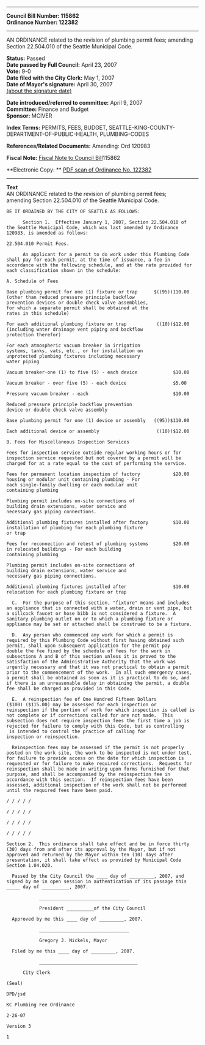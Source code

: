 * * * * *  
  
**Council Bill Number: [](#h0)[](#h2)115862**   
**Ordinance Number: 122382**  
  
* * * * *  
  
AN ORDINANCE related to the revision of plumbing permit fees; amending Section 22.504.010 of the Seattle Municipal Code.  
  
**Status:** Passed   
**Date passed by Full Council:** April 23, 2007   
**Vote:** 9-0   
**Date filed with the City Clerk:** May 1, 2007   
**Date of Mayor's signature:** April 30, 2007   
[(about the signature date)](/~public/approvaldate.htm)   
  
  
**Date introduced/referred to committee:** April 9, 2007   
**Committee:** Finance and Budget   
**Sponsor:** MCIVER   
  
**Index Terms:** PERMITS, FEES, BUDGET, SEATTLE-KING-COUNTY-DEPARTMENT-OF-PUBLIC-HEALTH, PLUMBING-CODES  
  
**References/Related Documents:** Amending: Ord 120983  
  
**Fiscal Note:** [Fiscal Note to Council Bill](http://clerk.seattle.gov/~public/fnote/115862.htm)[](#h1)[](#h3)115862  
  
**Electronic Copy: ** [PDF scan of Ordinance No. 122382](/~archives/Ordinances/Ord_122382.pdf)  
  
* * * * *  
  
**Text**  
    AN ORDINANCE related to the revision of plumbing permit fees;  
    amending Section 22.504.010 of the Seattle Municipal Code.  
  
    BE IT ORDAINED BY THE CITY OF SEATTLE AS FOLLOWS:  
  
          Section 1.  Effective January 1, 2007, Section 22.504.010 of  
    the Seattle Municipal Code, which was last amended by Ordinance  
    120983, is amended as follows:  
  
    22.504.010 Permit Fees.  
  
          An applicant for a permit to do work under this Plumbing Code  
    shall pay for each permit, at the time of issuance, a fee in  
    accordance with the following schedule, and at the rate provided for  
    each classification shown in the schedule:  
  
    A. Schedule of Fees  
  
    Base plumbing permit for one (1) fixture or trap      $((95))110.00  
    (other than reduced pressure principle backflow  
    prevention devices or double check valve assemblies,  
    for which a separate permit shall be obtained at the  
    rates in this schedule)  
  
    For each additional plumbing fixture or trap           ((10))$12.00  
    (including water drainage vent piping and backflow  
    protection therefor)  
  
    For each atmospheric vacuum breaker in irrigation  
    systems, tanks, vats, etc., or for installation on  
    unprotected plumbing fixtures including necessary  
    water piping  
  
    Vacuum breaker-one (1) to five (5) - each device             $10.00  
  
    Vacuum breaker - over five (5) - each device                 $5.00  
  
    Pressure vacuum breaker - each                               $10.00  
  
    Reduced pressure principle backflow prevention  
    device or double check valve assembly  
  
    Base plumbing permit for one (1) device or assembly   ((95))$110.00  
  
    Each additional device or assembly                     ((10))$12.00  
  
    B. Fees for Miscellaneous Inspection Services  
  
    Fees for inspection service outside regular working hours or for  
    inspection service requested but not covered by a permit will be  
    charged for at a rate equal to the cost of performing the service.  
  
    Fees for permanent location inspection of factory            $20.00  
    housing or modular unit containing plumbing - For  
    each single-family dwelling or each modular unit  
    containing plumbing  
  
    Plumbing permit includes on-site connections of  
    building drain extensions, water service and  
    necessary gas piping connections.  
  
    Additional plumbing fixtures installed after factory         $10.00  
    installation of plumbing for each plumbing fixture  
    or trap  
  
    Fees for reconnection and retest of plumbing systems         $20.00  
    in relocated buildings - For each building  
    containing plumbing  
  
    Plumbing permit includes on-site connections of  
    building drain extensions, water service and  
    necessary gas piping connections.  
  
    Additional plumbing fixtures installed after                 $10.00  
    relocation for each plumbing fixture or trap  
  
      C.  For the purpose of this section, "fixture" means and includes  
    an appliance that is connected with a water, drain or vent pipe, but  
    a sillcock faucet or hose bibb is not considered a fixture.  A  
    sanitary plumbing outlet on or to which a plumbing fixture or  
    appliance may be set or attached shall be construed to be a fixture.  
  
      D.  Any person who commenced any work for which a permit is  
    required by this Plumbing Code without first having obtained such  
    permit, shall upon subsequent application for the permit pay  
    double the fee fixed by the schedule of fees for the work in  
    subsections A and B of this section unless it is proved to the  
    satisfaction of the Administrative Authority that the work was  
    urgently necessary and that it was not practical to obtain a permit  
    prior to the commencement of the work.  In all such emergency cases,  
    a permit shall be obtained as soon as it is practical to do so, and  
    if there is an unreasonable delay in obtaining the permit, a double  
    fee shall be charged as provided in this Code.  
  
      E.  A reinspection fee of One Hundred Fifteen Dollars   
    ($100) ($115.00) may be assessed for each inspection or  
    reinspection if the portion of work for which inspection is called is  
    not complete or if corrections called for are not made.  This  
    subsection does not require inspection fees the first time a job is  
    rejected for failure to comply with this Code, but as controlling  
     is intended to control the practice of calling for  
    inspection or reinspection.  
  
      Reinspection fees may be assessed if the permit is not properly  
    posted on the work site, the work to be inspected is not under test,  
    for failure to provide access on the date for which inspection is  
    requested or for failure to make required corrections.  Requests for  
    reinspection shall be made in writing upon forms furnished for that  
    purpose, and shall be accompanied by the reinspection fee in  
    accordance with this section.  If reinspection fees have been  
    assessed, additional inspection of the work shall not be performed  
    until the required fees have been paid.  
  
    / / / / /  
  
    / / / / /  
  
    / / / / /  
  
    / / / / /  
  
    Section 2.  This ordinance shall take effect and be in force thirty  
    (30) days from and after its approval by the Mayor, but if not  
    approved and returned by the Mayor within ten (10) days after  
    presentation, it shall take effect as provided by Municipal Code  
    Section 1.04.020.  
  
      Passed by the City Council the ____ day of _________, 2007, and  
    signed by me in open session in authentication of its passage this  
    _____ day of __________, 2007.  
  
                _________________________________  
  
                President __________of the City Council  
  
      Approved by me this ____ day of _________, 2007.  
  
                _________________________________  
  
                Gregory J. Nickels, Mayor  
  
      Filed by me this ____ day of _________, 2007.  
  
                ____________________________________  
  
          City Clerk  
  
    (Seal)  
  
    DPD/jsd  
  
    KC Plumbing Fee Ordinance  
  
    2-26-07  
  
    Version 3  
  
    1  
